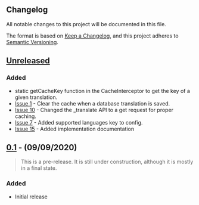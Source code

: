 ## Changelog

All notable changes to this project will be documented in this file.

The format is based on [Keep a Changelog](https://keepachangelog.com/en/1.0.0/),
and this project adheres to [Semantic Versioning](https://semver.org/spec/v2.0.0.html).

## [Unreleased]

### Added
- static getCacheKey function in the CacheInterceptor to get the key of a given translation.
- [Issue 1](https://github.com/tobytwigger/laravel-translate/issues/1) - Clear the cache when a database translation is saved.
- [Issue 10](https://github.com/tobytwigger/laravel-translate/issues/10) - Changed the _translate API to a get request for proper caching.
- [Issue 7](https://github.com/tobytwigger/laravel-translate/issues/7) - Added supported languages key to config.
- [Issue 15](https://github.com/tobytwigger/laravel-translate/issues/15) - Added implementation documentation

## [0.1] - (09/09/2020)

> This is a pre-release. It is still under construction, although it is mostly in a final state.

### Added
- Initial release

[Unreleased]: https://github.com/tobytwigger/laravel-translate/compare/v0.1...HEAD
[0.1]: https://github.com/bristol-su/support/releases/tag/v0.1

